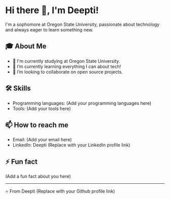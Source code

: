 

<!---
dpti0904/dpti0904 is a ✨ special ✨ repository because its `README.md` (this file) appears on your GitHub profile.
You can click the Preview link to take a look at your changes.
--->
# Hi there 👋, I'm Deepti!

I'm a sophomore at Oregon State University, passionate about technology and always eager to learn something new.

## 🎓 About Me

- 🏫 I'm currently studying at Oregon State University.
- 🌱 I’m currently learning everything I can about tech!
- 👯 I’m looking to collaborate on open source projects.

## 🛠 Skills

- Programming languages: (Add your programming languages here)
- Tools: (Add your tools here)

## 📫 How to reach me

- Email: (Add your email here)
- LinkedIn: Deepti (Replace with your LinkedIn profile link)

## ⚡ Fun fact

(Add a fun fact about you here)

---

⭐️ From Deepti (Replace with your Github profile link)

